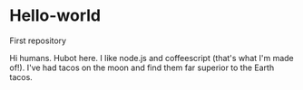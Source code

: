 # Hello-world
First repository

Hi humans.  Hubot here.  I like node.js and coffeescript (that's what I'm made of!).
I've had tacos on the moon and find them far superior to the Earth tacos.
